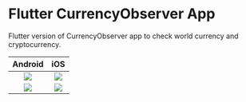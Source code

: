 # Flutter CurrencyObserver App

Flutter version of CurrencyObserver app to check world currency and cryptocurrency.

Android             |  iOS
:-------------------------:|:-------------------------:
![](/demo/screen-1-android.png)  |  ![](/demo/screen-1-ios.png)
![](/demo/screen-2-android.png)  |  ![](/demo/screen-2-ios.png)